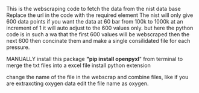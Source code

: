 This is the webscraping code to fetch the data from the nist data base
Replace the url in the code with the required element
The nist will only give 600 data points if you want the data at 60 bar from 100k to 1000k at an increment of 1 it will auto adjust to the 600 values only.
but here the python code is in such a wa that the first 600 values will be webscraped then the next 600 then concinate them and make a single consilidated file for each pressure.

MANUALLY install this package **"pip install openpyxl**" from terminal to merge the txt files into a excel file
install python extension

change the name of the file in the webscrap and combine files, like if you are extraxcting oxygen data edit the file name as oxygen.